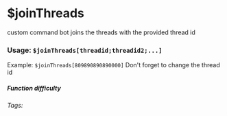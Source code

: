 # $joinThreads
custom command bot joins the threads with the provided thread id
### Usage: `$joinThreads[threadid;threadid2;...]`

Example: `$joinThreads[809890890890000]`
Don't forget to change the thread id


##### Function difficulty <Badge type="tip" text="Easy" vertical="middle" /> 
###### Tags: <Badge type="tip" text="thread" vertical="middle" /> <Badge type="tip" text="join" vertical="middle" />